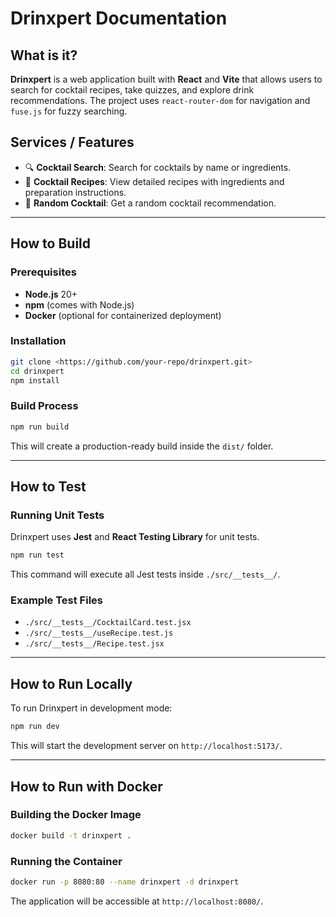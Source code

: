 # Drinxpert Documentation

## What is it?

**Drinxpert** is a web application built with **React** and **Vite** that allows users to search for cocktail recipes, take quizzes, and explore drink recommendations. The project uses `react-router-dom` for navigation and `fuse.js` for fuzzy searching.

## Services / Features

- 🔍 **Cocktail Search**: Search for cocktails by name or ingredients.
- 📜 **Cocktail Recipes**: View detailed recipes with ingredients and preparation instructions.
- 🎲 **Random Cocktail**: Get a random cocktail recommendation.

---

## How to Build

### Prerequisites

- **Node.js** 20+
- **npm** (comes with Node.js)
- **Docker** (optional for containerized deployment)

### Installation

```sh
git clone <https://github.com/your-repo/drinxpert.git>
cd drinxpert
npm install
```

### Build Process

```sh
npm run build
```

This will create a production-ready build inside the `dist/` folder.

---

## How to Test

### Running Unit Tests

Drinxpert uses **Jest** and **React Testing Library** for unit tests.

```sh
npm run test
```

This command will execute all Jest tests inside `./src/__tests__/`.

### Example Test Files

- `./src/__tests__/CocktailCard.test.jsx`
- `./src/__tests__/useRecipe.test.js`
- `./src/__tests__/Recipe.test.jsx`

---

## How to Run Locally

To run Drinxpert in development mode:

```sh
npm run dev
```

This will start the development server on `http://localhost:5173/`.

---

## How to Run with Docker

### Building the Docker Image

```sh
docker build -t drinxpert .
```

### Running the Container

```sh
docker run -p 8080:80 --name drinxpert -d drinxpert
```

The application will be accessible at `http://localhost:8080/`.